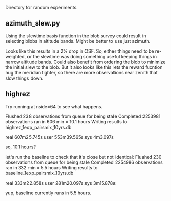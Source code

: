 
Directory for random experiments.



## azimuth_slew.py

Using the slewtime basis function in the blob survey could result in selecting blobs in altitude bands. Might be better to use just azimuth.

Looks like this results in a 2% drop in OSF. So, either things need to be re-weighted, or the slewtime was doing something useful keeping things in narrow altitude bands. Could also benefit from ordering the blob to minimize the initial slew to the blob. But it also looks like this lets the reward fucntion hug the meridian tighter, so there are more observations near zenith that slow things down.

## highrez

Try running at nside=64 to see what happens.


Flushed 238 observations from queue for being stale
Completed 2253981 observations
ran in 606 min = 10.1 hours
Writing results to  highrez_1exp_pairsmix_10yrs.db


real    607m25.745s
user    553m39.565s
sys     4m3.097s

so, 10.1 hours? 

let's run the baseline to check that it's close but not identical:
Flushed 230 observations from queue for being stale
Completed 2254986 observations
ran in 332 min = 5.5 hours
Writing results to  baseline_1exp_pairsmix_10yrs.db

real    333m22.858s
user    281m20.097s
sys     3m15.878s

yup, baseline currently runs in 5.5 hours. 